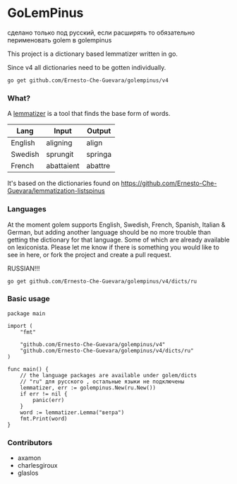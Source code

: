 # GoLemPinus

сделано только под русский, если расширять то обязательно перименовать golem в golempinus

This project is a dictionary based lemmatizer written in go. 

Since v4 all dictionaries need to be gotten individually.

```
go get github.com/Ernesto-Che-Guevara/golempinus/v4
```


### What?

A [lemmatizer](https://en.wikipedia.org/wiki/Lemmatisation) is a tool that finds the base form of words.

| Lang    | Input      | Output  |
| ------- | ---------- | ------- |
| English | aligning   | align   |
| Swedish | sprungit   | springa |
| French  | abattaient | abattre |

It's based on the dictionaries found on https://github.com/Ernesto-Che-Guevara/lemmatization-listspinus

### Languages

At the moment golem supports English, Swedish, French, Spanish, Italian & German, but adding another language should be no more trouble than getting the dictionary for that language. Some of which are already available on lexiconista. Please let me know if there is something you would like to see in here, or fork the project and create a pull request.

RUSSIAN!!!
```
go get github.com/Ernesto-Che-Guevara/golempinus/v4/dicts/ru
```


### Basic usage

```golang
package main

import (
	"fmt"

	"github.com/Ernesto-Che-Guevara/golempinus/v4"
	"github.com/Ernesto-Che-Guevara/golempinus/v4/dicts/ru"
)

func main() {
	// the language packages are available under golem/dicts
	// "ru" для русского , остальные языки не подключены 
	lemmatizer, err := golempinus.New(ru.New())
	if err != nil {
		panic(err)
	}
	word := lemmatizer.Lemma("ветра")
	fmt.Print(word)
}
```

### Contributors

- axamon
- charlesgiroux
- glaslos
